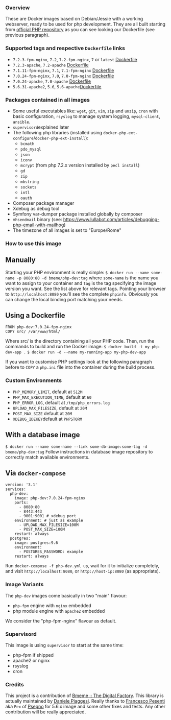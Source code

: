### Overview
These are Docker images based on Debian/Jessie with a working webserver, ready to be used for php development. They are all built starting from [official PHP repository](https://hub.docker.com/_/php/) as you can see looking our Dockerfile (see previous paragraph).

### Supported tags and respective `Dockerfile` links
- `7.2.3-fpm-nginx`, `7.2`, `7.2-fpm-nginx`, `7` or `latest` [Dockerfile](https://github.com/bmeme/docker-library/blob/master/php-dev/7.2.3-fpm-nginx/Dockerfile)
- `7.2.3-apache`, `7.2-apache` [Dockerfile](https://github.com/bmeme/docker-library/blob/master/php-dev/7.2.3-apache/Dockerfile)
- `7.1.11-fpm-nginx`, `7.1`, `7.1-fpm-nginx` [Dockerfile](https://github.com/bmeme/docker-library/blob/master/php-dev/7.1.11-fpm-nginx/Dockerfile)
- `7.0.24-fpm-nginx`, `7.0`, `7.0-fpm-nginx` [Dockerfile](https://github.com/bmeme/docker-library/blob/master/php-dev/7.0.24-fpm-nginx/Dockerfile)
- `7.0.24-apache`, `7.0-apache` [Dockerfile](https://github.com/bmeme/docker-library/blob/master/php-dev/7.0.24-apache/Dockerfile) 
- `5.6.31-apache2`, `5.6`, `5.6-apache`[Dockerfile](https://github.com/bmeme/docker-library/blob/master/php-dev/5.6.31-apache2/Dockerfile)

### Packages contained in all images
- Some useful executables like: `wget`, `git`, `vim`, `zip` and `unzip`, `cron` with basic configuration, `rsyslog` to manage system logging, `mysql-client`, `ansible`.
- `supervisord`explained later
- The following php libraries (installed using `docker-php-ext-configure`/`docker-php-ext-install`):
  - `bcmath`
  - `pdo_mysql`
  - `json`
  - `iconv`
  - `mcrypt` (from php 7.2.x version installed by `pecl install`)
  - `gd`
  - `zip`
  - `mbstring`
  - `sockets`
  - `intl`
  - `oauth`
- Composer package manager
- Xdebug as debug tool
- Symfony var-dumper package installed globally by composer
- `mhsendmail` binary (see: https://www.lullabot.com/articles/debugging-php-email-with-mailhog)
- The timezone of all images is set to "Europe/Rome"

### How to use this image

## Manually
Starting your PHP environment is really simple:
`$ docker run --name some-name -p 8080:80 -d bmeme/php-dev:tag`
where `some-name` is the name you want to assign to your container and `tag` is the tag specifying the image version you want. See the list above for relevant tags. Pointing your browser to `http://localhost:8080` you'll see the complete `phpinfo`.
Obviously you can change the local binding port matching your needs.

## Using a Dockerfile
```
FROM php-dev:7.0.24-fpm-nginx
COPY src/ /var/www/html/
```
Where src/ is the directory containing all your PHP code.
Then, run the commands to build and run the Docker image:
`$ docker build -t my-php-dev-app .`
`$ docker run -d --name my-running-app my-php-dev-app`

If you want to customise PHP settings look at the following paragraph before to `COPY` a `php.ini` file into the container during the build process.

### Custom Environments
- `PHP_MEMORY_LIMIT`, default at `512M`
- `PHP_MAX_EXECUTION_TIME`, default at `60`
- `PHP_ERROR_LOG`, default at `/tmp/php_errors.log`
- `UPLOAD_MAX_FILESIZE`, default at `20M`
- `POST_MAX_SIZE` default at `20M`
- `XDEBUG_IDEKEY`default at `PHPSTORM`

## With a database image
`$ docker run --name some-name --link some-db-image:some-tag -d bmeme/php-dev:tag`
Follow instructions in database image repository to correctly match available environments.

## Via `docker-compose`
```
version: '3.1'
services:
  php-dev:
    image: php-dev:7.0.24-fpm-nginx
    ports:
      - 8080:80
      - 8443:443
      - 9001:9001 # xdebug port
    environment: # just as example
      - UPLOAD_MAX_FILESIZE=100M
      - POST_MAX_SIZE=100M
    restart: always
  postgres:
    image: postgres:9.6
    environment:
      - POSTGRES_PASSWORD: example
    restart: always
```

Run `docker-compose -f php-dev.yml up`, wait for it to initialize completely, and visit `http://localhost:8080`, or `http://host-ip:8080` (as appropriate).

### Image Variants
The `php-dev` images come basically in two "main" flavour:
- `php-fpm` engine with `nginx` embedded
- php module engine with `apache2` embedded

We consider the "php-fpm-nginx" flavour as default.

### Supervisord
This image is using `supervisor` to start at the same time:
- php-fpm if shipped
- apache2 or nginx
- rsyslog
- cron

### Credits
This project is a contribution of [Bmeme :: The Digital Factory](http://www.bmeme.com).
This library is actually maintained by [Daniele Piaggesi](mailto:daniele.piaggesi@bmeme.com).
Really thanks to [Francesco Pesenti](mailto:francesco.pesenti@psegno.it) aka `Pex` of [Psegno](http://www.psegno.it) for 5.6.x image and some other fixes and tests.
Any other contribution will be really appreciated.
